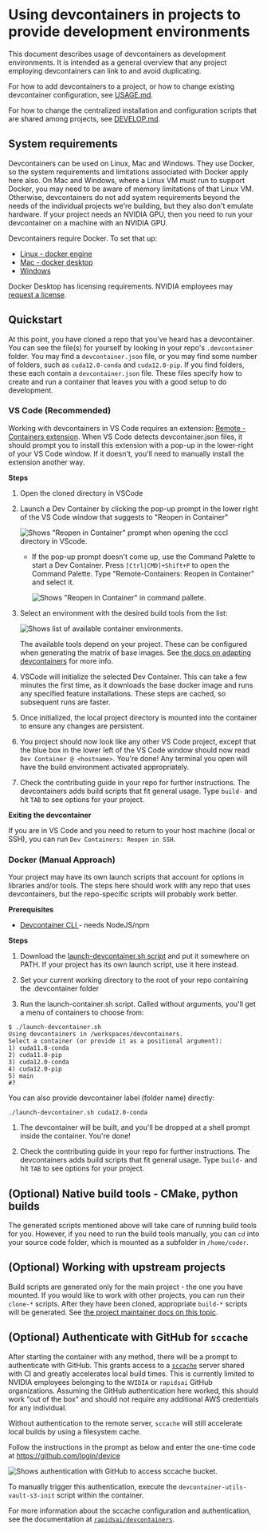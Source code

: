 # Using devcontainers in projects to provide development environments

This document describes usage of devcontainers as development environments. It
is intended as a general overview that any project employing devcontainers can
link to and avoid duplicating.

For how to add devcontainers to a project, or how to change existing devcontainer
configuration, see [USAGE.md](./USAGE.md).

For how to change the centralized installation and configuration scripts that
are shared among projects, see [DEVELOP.md](./DEVELOP.md).

## System requirements

Devcontainers can be used on Linux, Mac and Windows. They use Docker, so the
system requirements and limitations associated with Docker apply here also. On
Mac and Windows, where a Linux VM must run to support Docker, you may need to be
aware of memory limitations of that Linux VM. Otherwise, devcontainers do not add
system requirements beyond the needs of the individual projects we're building, but
they also don't emulate hardware. If your project needs an NVIDIA GPU, then you
need to run your devcontainer on a machine with an NVIDIA GPU.

Devcontainers require Docker. To set that up:
* [Linux - docker engine](https://docs.docker.com/engine/install/)
* [Mac - docker desktop](https://docs.docker.com/desktop/install/mac-install/)
* [Windows](https://docs.docker.com/desktop/install/windows-install/)

Docker Desktop has licensing requirements. NVIDIA employees may [request a
license](https://confluence.nvidia.com/pages/viewpage.action?spaceKey=SWDOCS&title=Requesting+a+Docker+Desktop+License).

## Quickstart

At this point, you have cloned a repo that you've heard has a devcontainer. You
can see the file(s) for yourself by looking in your repo's `.devcontainer`
folder. You may find a `devcontainer.json` file, or you may find some number of
folders, such as `cuda12.0-conda` and `cuda12.0-pip`. If you find folders, these
each contain a `devcontainer.json` file. These files specify how to create and
run a container that leaves you with a good setup to do development.

### VS Code (Recommended)

Working with devcontainers in VS Code requires an extension: [Remote -
Containers
extension](https://marketplace.visualstudio.com/items?itemName=ms-vscode-remote.remote-containers).
When VS Code detects devcontainer.json files, it should prompt you to install
this extension with a pop-up in the lower-right of your VS Code window. If it
doesn't, you'll need to manually install the extension another way.

**Steps**

1. Open the cloned directory in VSCode

1. Launch a Dev Container by clicking the pop-up prompt in the lower right of
the VS Code window that suggests to "Reopen in Container"

   ![Shows "Reopen in Container" prompt when opening the cccl directory in VScode.](./docs-img/reopen_in_container.png)

   - If the pop-up prompt doesn't come up, use the Command Palette to start a Dev Container. Press `[Ctrl|CMD]+Shift+P` to open the Command Palette. Type "Remote-Containers: Reopen in Container" and select it.

     ![Shows "Reopen in Container" in command pallete.](./docs-img/open_in_container_manual.png)

1. Select an environment with the desired build tools from the list:

   ![Shows list of available container environments.](./docs-img/container_list.png)

   The available tools depend on your project. These can be configured when
   generating the matrix of base images. See [the docs on adapting devcontainers](./USAGE.md#custom-devcontainers)
   for more info.

1. VSCode will initialize the selected Dev Container. This can take a few
minutes the first time, as it downloads the base docker image and runs any
specified feature installations. These steps are cached, so subsequent runs are
faster.

1. Once initialized, the local project directory is mounted into the container
to ensure any changes are persistent.

1. You project should now look like any other VS Code project, except that the
blue box in the lower left of the VS Code window should now read `Dev Container
@ <hostname>`. You're done! Any terminal you open will have the build
environment activated appropriately.

1. Check the contributing guide in your repo for further instructions. The
devcontainers adds build scripts that fit general usage. Type `build-` and hit
`TAB` to see options for your project.

**Exiting the devcontainer**

If you are in VS Code and you need to return to your host machine (local or SSH),
you can run `Dev Containers: Reopen in SSH`.

### Docker (Manual Approach)

Your project may have its own launch scripts that account for options in
libraries and/or tools. The steps here should work with any repo that uses
devcontainers, but the repo-specific scripts will probably work better.

**Prerequisites**

- [Devcontainer CLI ](https://github.com/devcontainers/cli) - needs NodeJS/npm

**Steps**

1. Download the [launch-devcontainer.sh script](./launch-devcontainer.sh) and
  put it somewhere on PATH. If your project has its own launch script, use it
  here instead.

1. Set your current working directory to the root of your repo containing the
.devcontainer folder

1. Run the launch-container.sh script. Called without arguments, you'll get a menu of containers to choose from:

```
$ ./launch-devcontainer.sh
Using devcontainers in /workspaces/devcontainers.
Select a container (or provide it as a positional argument):
1) cuda11.8-conda
2) cuda11.8-pip
3) cuda12.0-conda
4) cuda12.0-pip
5) main
#?
```

You can also provide devcontainer label (folder name) directly:

```
./launch-devcontainer.sh cuda12.0-conda
```

1. The devcontainer will be built, and you'll be dropped at a shell prompt
inside the container. You're done!

1. Check the contributing guide in your repo for further instructions. The
devcontainers adds build scripts that fit general usage. Type `build-` and hit
`TAB` to see options for your project.


## (Optional) Native build tools - CMake, python builds

The generated scripts mentioned above will take care of running
build tools for you. However, if you need to run the build tools
manually, you can `cd` into your source code folder, which is
mounted as a subfolder in `/home/coder`.

## (Optional) Working with upstream projects

Build scripts are generated only for the main project - the one you have
mounted. If you would like to work with other projects, you can run their
`clone-*` scripts. After they have been cloned, appropriate `build-*` scripts
will be generated. See [the project maintainer docs on this
topic](./USAGE.md#generating-scripts-for-other-projects-manifestyaml-file).

## (Optional) Authenticate with GitHub for `sccache`

After starting the container with any method, there will be a prompt to
authenticate with GitHub. This grants access to a
[`sccache`](https://github.com/mozilla/sccache) server shared with CI and
greatly accelerates local build times. This is currently limited to NVIDIA
employees belonging to the `NVIDIA` or `rapidsai` GitHub organizations. Assuming
the GitHub authentication here worked, this should work "out of the box" and
should not require any additional AWS credentials for any individual.

Without authentication to the remote server, `sccache` will still accelerate local builds by using a filesystem cache.

Follow the instructions in the prompt as below and enter the one-time code at https://github.com/login/device

  ![Shows authentication with GitHub to access sccache bucket.](./docs-img/github_auth.png)

To manually trigger this authentication, execute the `devcontainer-utils-vault-s3-init` script within the container.

For more information about the sccache configuration and authentication, see the documentation at [`rapidsai/devcontainers`](https://github.com/rapidsai/devcontainers/blob/branch-23.10/USAGE.md#build-caching-with-sccache).
